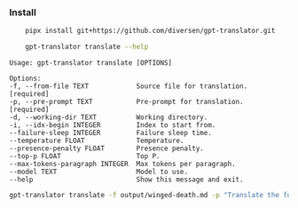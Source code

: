 ### Install

```bash
    pipx install git+https://github.com/diversen/gpt-translator.git
```

```bash
    gpt-translator translate --help
```

    Usage: gpt-translator translate [OPTIONS]

    Options:
    -f, --from-file TEXT            Source file for translation.  [required]
    -p, --pre-prompt TEXT           Pre-prompt for translation.  [required]
    -d, --working-dir TEXT          Working directory.
    -i, --idx-begin INTEGER         Index to start from.
    --failure-sleep INTEGER         Failure sleep time.
    --temperature FLOAT             Temperature.
    --presence-penalty FLOAT        Presence penalty.
    --top-p FLOAT                   Top P.
    --max-tokens-paragraph INTEGER  Max tokens per paragraph.
    --model TEXT                    Model to use.
    --help                          Show this message and exit.

```bash
gpt-translator translate -f output/winged-death.md -p "Translate the following text to a simple English so that a child aged 12 could read it with ease"
```